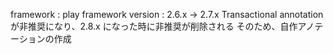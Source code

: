 framework : play framework
version : 2.6.x -> 2.7.x
Transactional annotationが非推奨になり、2.8.x になった時に非推奨が削除される
そのため、自作アノテーションの作成